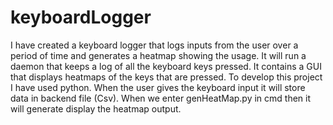 # keyboardLogger
I have created a keyboard logger that logs inputs from the user over a period of time and generates a heatmap showing the usage. It will run a daemon that keeps a log of all the keyboard keys pressed.
It contains a GUI that displays heatmaps of the keys that are pressed. To develop this project I have used python. When the user gives the keyboard input it will store data in backend file (Csv). When we enter genHeatMap.py in cmd then it will generate display the heatmap output.
